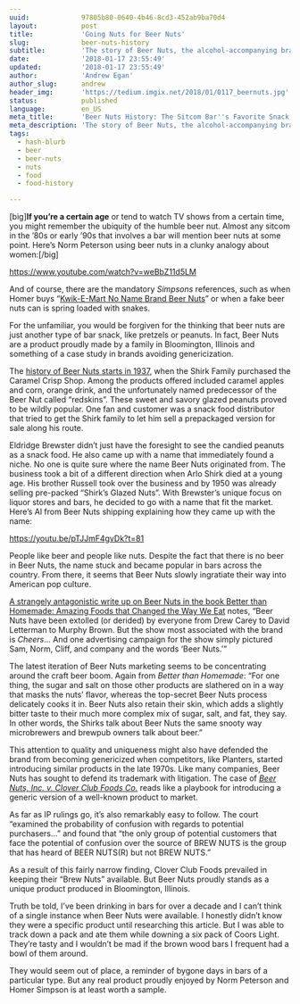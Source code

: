 ```yaml
---
uuid:             97805b80-0640-4b46-8cd3-452ab9ba70d4
layout:           post
title:            'Going Nuts for Beer Nuts'
slug:             beer-nuts-history
subtitle:         'The story of Beer Nuts, the alcohol-accompanying brand of nuts that you’ve probably seen in a sitcom bar somewhere.'
date:             '2018-01-17 23:55:49'
updated:          '2018-01-17 23:55:49'
author:           'Andrew Egan'
author_slug:      andrew
header_img:       'https://tedium.imgix.net/2018/01/0117_beernuts.jpg'
status:           published
language:         en_US
meta_title:       'Beer Nuts History: The Sitcom Bar''s Favorite Snack'
meta_description: 'The story of Beer Nuts, the alcohol-accompanying brand of nuts that you’ve probably seen in a sitcom bar somewhere.'
tags:
  - hash-blurb
  - beer
  - beer-nuts
  - nuts
  - food
  - food-history

---
```


[big]**If you’re a certain age** or tend to watch TV shows from a certain time, you might remember the ubiquity of the humble beer nut. Almost any sitcom in the ’80s or early ’90s that involves a bar will mention beer nuts at some point. Here’s Norm Peterson using beer nuts in a clunky analogy about women:[/big]

https://www.youtube.com/watch?v=weBbZ11d5LM

And of course, there are the mandatory _Simpsons_ references, such as when Homer buys “[Kwik-E-Mart No Name Brand Beer Nuts](https://simpsonswiki.com/wiki/Kwik-E_No_Name_Beer_Nuts)” or when a fake beer nuts can is spring loaded with snakes.

For the unfamiliar, you would be forgiven for the thinking that beer nuts are just another type of bar snack, like pretzels or peanuts. In fact, Beer Nuts are a product proudly made by a family in Bloomington, Illinois and something of a case study in brands avoiding genericization. 

The [history of Beer Nuts starts in 1937](https://beernuts.com/pages/about), when the Shirk Family purchased the Caramel Crisp Shop. Among the products offered included caramel apples and corn, orange drink, and the unfortunately named predecessor of the Beer Nut called “redskins”. These sweet and savory glazed peanuts proved to be wildly popular. One fan and customer was a snack food distributor that tried to get the Shirk family to let him sell a prepackaged version for sale along his route.

Eldridge Brewster didn’t just have the foresight to see the candied peanuts as a snack food. He also came up with a name that immediately found a niche. No one is quite sure where the name Beer Nuts originated from. The business took a bit of a different direction when Arlo Shirk died at a young age. His brother Russell took over the business and by 1950 was already selling pre-packed “Shirk’s Glazed Nuts”. With Brewster’s unique focus on liquor stores and bars, he decided to go with a name that fit the market. Here’s Al from Beer Nuts shipping explaining how they came up with the name:

https://youtu.be/pTJJmF4gvDk?t=81

People like beer and people like nuts. Despite the fact that there is no beer in Beer Nuts, the name stuck and became popular in bars across the country. From there, it seems that Beer Nuts slowly ingratiate their way into American pop culture.

[A strangely antagonistic write up on Beer Nuts in the book Better than Homemade: Amazing Foods that Changed the Way We Eat](https://books.google.com/books?id=VgG9e8-r42oC&pg=PA81) notes, “Beer Nuts have been extolled (or derided) by everyone from Drew Carey to David Letterman to Murphy Brown. But the show most associated with the brand is _Cheers_… And one advertising campaign for the show simply pictured Sam, Norm, Cliff, and company and the words ‘Beer Nuts.’” 

The latest iteration of Beer Nuts marketing seems to be concentrating around the craft beer boom. Again from _Better than Homemade_: “For one thing, the sugar and salt on those other products are slathered on in a way that masks the nuts’ flavor, whereas the top-secret Beer Nuts process delicately cooks it in. Beer Nuts also retain their skin, which adds a slightly bitter taste to their much more complex mix of sugar, salt, and fat, they say. In other words, the Shirks talk about Beer Nuts the same snooty way microbrewers and brewpub owners talk about beer.” 

This attention to quality and uniqueness might also have defended the brand from becoming genericized when competitors, like Planters, started introducing similar products in the late 1970s. Like many companies, Beer Nuts has sought to defend its trademark with litigation. The case of _[Beer Nuts, Inc. v. Clover Club Foods Co.](https://books.google.com/books?id=9oyh8LqbPF8C&pg=PA83&dq=beer+nuts&hl=en&sa=X&ved=0ahUKEwjlxL716t_YAhULc1MKHRd6BEEQ6AEIMzAC#v=onepage&q=beer%20nuts&f=false)_ reads like a playbook for introducing a generic version of a well-known product to market.

As far as IP rulings go, it’s also remarkably easy to follow. The court “examined the probability of confusion with regards to potential purchasers…” and found that “the only group of potential customers that face the potential of confusion over the source of BREW NUTS is the group that has heard of BEER NUTS(R) but not BREW NUTS.”

As a result of this fairly narrow finding, Clover Club Foods prevailed in keeping their “Brew Nuts” available. But Beer Nuts proudly stands as a unique product produced in Bloomington, Illinois.

Truth be told, I’ve been drinking in bars for over a decade and I can’t think of a single instance when Beer Nuts were available. I honestly didn’t know they were a specific product until researching this article. But I was able to track down a pack and ate them while downing a six pack of Coors Light. They’re tasty and I wouldn’t be mad if the brown wood bars I frequent had a bowl of them around.

They would seem out of place, a reminder of bygone days in bars of a particular type. But any real product proudly enjoyed by Norm Peterson and Homer Simpson is at least worth a sample.
